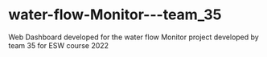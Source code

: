 # water-flow-Monitor---team_35
Web Dashboard developed for the water flow Monitor project developed by team 35 for ESW course 2022
